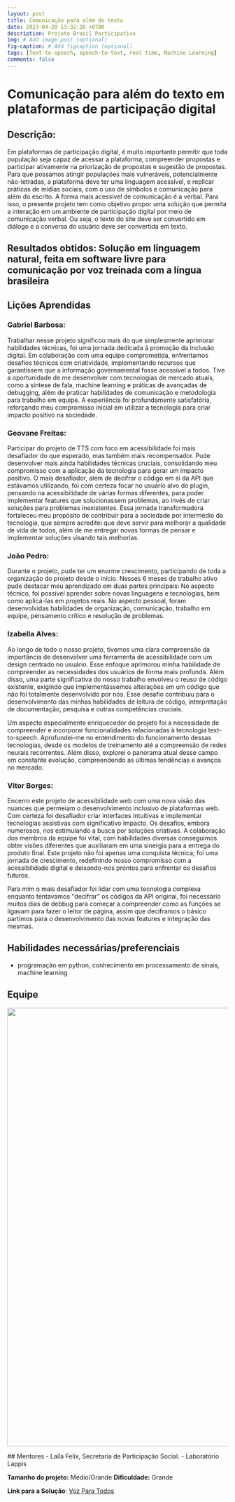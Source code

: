 ```yaml
---
layout: post
title: Comunicação para além do texto 
date: 2023-04-20 13:32:20 +0700
description: Projeto Brasil Participativo
img: # Add image post (optional)
fig-caption: # Add figcaption (optional)
tags: [Text-to-speech, speech-to-text, real time, Machine Learning]
comments: false
---
```


# Comunicação para além do texto em plataformas de participação digital

## Descrição:
Em plataformas de participação digital, é muito importante permitir que toda população seja capaz de acessar a plataforma, compreender propostas e participar ativamente na priorização de propostas e sugestão de propostas. Para que possamos atingir populações mais vulneráveis, potencialmente não-letradas, a plataforma deve ter uma linguagem acessível, e replicar práticas de mídias sociais, com o uso de símbolos e comunicação para além do escrito. A forma mais acessível de comunicação é a verbal. Para isso, o presente projeto tem como objetivo propor uma solução que permita a interação em um ambiente de participação digital por meio de comunicação verbal. Ou seja, o texto do site deve ser convertido em diálogo e a conversa do usuário deve ser convertida em texto. 


## Resultados obtidos: Solução em linguagem natural, feita em software livre para comunicação por voz treinada com a língua brasileira

## Lições Aprendidas

### Gabriel Barbosa:
Trabalhar nesse projeto significou mais do que simplesmente aprimorar habilidades técnicas, foi uma jornada dedicada à promoção da inclusão digital. Em colaboração com uma equipe comprometida, enfrentamos desafios técnicos com criatividade, implementando recursos que garantissem que a informação governamental fosse acessível a todos. Tive a oportunidade de me desenvolver com tecnologias de mercado atuais, como a síntese de fala, machine learning e práticas de avançadas de debugging, além de praticar habilidades de comunicação e metodologia para trabalho em equipe. A experiência foi profundamente satisfatória, reforçando meu compromisso inicial em utilizar a tecnologia para criar impacto positivo na sociedade.

### Geovane Freitas:
Participar do projeto de TTS com foco em acessibilidade foi mais desafiador do que esperado, mas também mais recompensador. Pude desenvolver mais ainda habilidades técnicas cruciais, consolidando meu compromisso com a aplicação da tecnologia para gerar um impacto positivo. O mais desafiador, além de decifrar o código em si da API que estávamos utilizando, foi com certeza focar no usuário alvo do plugin, pensando na acessibilidade de várias formas diferentes, para poder implementar features que solucionassem problemas, ao invés de criar soluções para problemas inexistentes. Essa jornada transformadora fortaleceu meu propósito de contribuir para a sociedade por intermédio da tecnologia, que sempre acreditei que deve servir para melhorar a qualidade de vida de todos, além de me entregar novas formas de pensar e implementar soluções visando tais melhorias.

### João Pedro: 
Durante o projeto, pude ter um enorme crescimento, participando de toda a organização do projeto desde o início. Nesses 6 meses de trabalho ativo pude destacar meu aprendizado em duas partes principais:
No aspecto técnico, foi possível aprender sobre novas linguagens e tecnologias, bem como aplicá-las em projetos reais.
No aspecto pessoal, foram desenvolvidas habilidades de organização, comunicação, trabalho em equipe, pensamento crítico e resolução de problemas.
### Izabella Alves: 
Ao longo de todo o nosso projeto, tivemos uma clara compreensão da importância de desenvolver uma ferramenta de acessibilidade com um design centrado no usuário. Esse enfoque aprimorou minha habilidade de compreender as necessidades dos usuários de forma mais profunda. Além disso, uma parte significativa do nosso trabalho envolveu o reuso de código existente, exigindo que implementássemos alterações em um código que não foi totalmente desenvolvido por nós. Esse desafio contribuiu para o desenvolvimento das minhas habilidades de leitura de código, interpretação de documentação, pesquisa e outras competências cruciais.

Um aspecto especialmente enriquecedor do projeto foi a necessidade de compreender e incorporar funcionalidades relacionadas à tecnologia text-to-speech. Aprofundei-me no entendimento do funcionamento dessas tecnologias, desde os modelos de treinamento até a compreensão de redes neurais recorrentes. Além disso, explorei o panorama atual desse campo em constante evolução, compreendendo as últimas tendências e avanços no mercado.
### Vitor Borges:
Encerro este projeto de acessibilidade web com uma nova visão das nuances que permeiam o desenvolvimento inclusivo de plataformas web. Com certeza foi desafiador criar interfaces intuitivas e implementar tecnologias assistivas com significativo impacto. Os desafios, embora numerosos, nos estimulando a busca por soluções criativas. A colaboração dos membros da equipe foi vital, com habilidades diversas conseguimos obter visões diferentes que auxiliaram em uma sinergia para a entrega do produto final. Este projeto não foi apenas uma conquista técnica; foi uma jornada de crescimento, redefinindo nosso compromisso com a acessibilidade digital e deixando-nos prontos para enfrentar os desafios futuros.

Para mim o mais desafiador foi lidar com uma tecnologia complexa enquanto tentavamos "decifrar" os códigos da API original, foi necessário muitos dias de debbug para começar a compreender como as funções se ligavam para fazer o leitor de página, assim que deciframos o básico partimos para o desenvolvimento das novas features e integração das mesmas.
## Habilidades necessárias/preferenciais  
- programação em python, conhecimento em processamento de sinais, machine learning

## Equipe

 <p >
    <img src="https://media.licdn.com/dms/image/D4D22AQFUk_sXbyjIcQ/feedshare-shrink_800/0/1694886649967?e=1704326400&v=beta&t=8jeXQlVLzyEl4oLiqY9V4D9SZRRy6hDCj_F-PLBLZkk" width="1000">
</p>
## Mentores
- Laila Felix, Secretaria de Participação Social. 
- Laboratório Lappis

**Tamanho do projeto:** Médio/Grande
**Dificuldade:** Grande

**Link para a Solução**: [Voz Para Todos](https://residenciaticbrisa.github.io/01_ComunicacaoTexto/)
